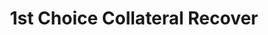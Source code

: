 ---
title: "1st Choice Collateral Recover"
url: /luray/1st-choice-collateral-recover/
shop: Autowerkstatt
---